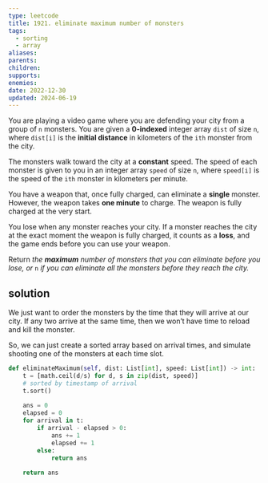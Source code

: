 ```yaml
---
type: leetcode
title: 1921. eliminate maximum number of monsters
tags:
  - sorting
  - array
aliases: 
parents: 
children: 
supports: 
enemies: 
date: 2022-12-30
updated: 2024-06-19
---
```



You are playing a video game where you are defending your city from a group of `n` monsters. You are given a **0-indexed** integer array `dist` of size `n`, where `dist[i]` is the **initial distance** in kilometers of the `ith` monster from the city.

The monsters walk toward the city at a **constant** speed. The speed of each monster is given to you in an integer array `speed` of size `n`, where `speed[i]` is the speed of the `ith` monster in kilometers per minute.

You have a weapon that, once fully charged, can eliminate a **single** monster. However, the weapon takes **one minute** to charge. The weapon is fully charged at the very start.

You lose when any monster reaches your city. If a monster reaches the city at the exact moment the weapon is fully charged, it counts as a **loss**, and the game ends before you can use your weapon.

Return _the **maximum** number of monsters that you can eliminate before you lose, or_ `n` _if you can eliminate all the monsters before they reach the city._

## solution

We just want to order the monsters by the time that they will arrive at our city. If any two arrive at the same time, then we won’t have time to reload and kill the monster.

So, we can just create a sorted array based on arrival times, and simulate shooting one of the monsters at each time slot.

```python
def eliminateMaximum(self, dist: List[int], speed: List[int]) -> int:
	t = [math.ceil(d/s) for d, s in zip(dist, speed)]
	# sorted by timestamp of arrival
	t.sort()
	
	ans = 0
	elapsed = 0
	for arrival in t:
		if arrival - elapsed > 0:
			ans += 1
			elapsed += 1
		else:
			return ans 
	
	return ans

